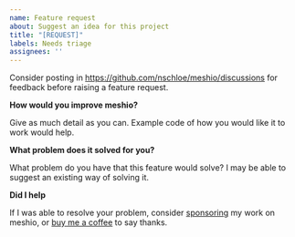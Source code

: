 ```yaml
---
name: Feature request
about: Suggest an idea for this project
title: "[REQUEST]"
labels: Needs triage
assignees: ''
---
```


Consider posting in https://github.com/nschloe/meshio/discussions for feedback before raising a feature request.

**How would you improve meshio?**

Give as much detail as you can. Example code of how you would like it to work would help.

**What problem does it solved for you?**

What problem do you have that this feature would solve? I may be able to suggest an existing way of solving it.

**Did I help**

If I was able to resolve your problem, consider [sponsoring](https://github.com/sponsors/nschloe) my work on meshio, or [buy me a coffee](https://ko-fi.com/nschloe) to say thanks.
